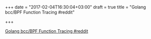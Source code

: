+++
date = "2017-02-04T16:30:04+03:00"
draft = true
title = "Golang bcc/BPF Function Tracing  #reddit"

+++

<p><a href="https://t.co/wgB7YXXl7u">Golang bcc/BPF Function Tracing  #reddit</a></p>
